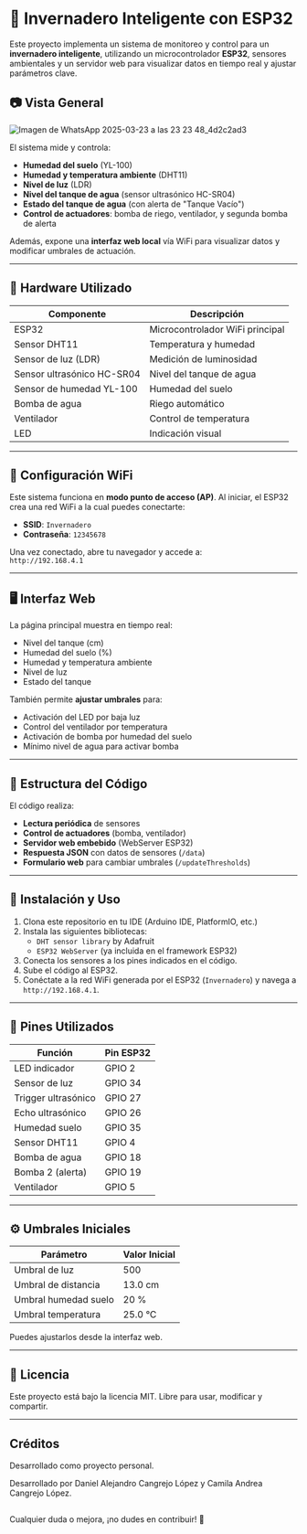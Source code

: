 # 🌱 Invernadero Inteligente con ESP32

Este proyecto implementa un sistema de monitoreo y control para un **invernadero inteligente**, utilizando un microcontrolador **ESP32**, sensores ambientales y un servidor web para visualizar datos en tiempo real y ajustar parámetros clave.

## 📷 Vista General

![Imagen de WhatsApp 2025-03-23 a las 23 23 48_4d2c2ad3](https://github.com/user-attachments/assets/d55d8e07-ecd2-43e9-88f3-3877b799ef78)

El sistema mide y controla:

- **Humedad del suelo** (YL-100)
- **Humedad y temperatura ambiente** (DHT11)
- **Nivel de luz** (LDR)
- **Nivel del tanque de agua** (sensor ultrasónico HC-SR04)
- **Estado del tanque de agua** (con alerta de "Tanque Vacío")
- **Control de actuadores**: bomba de riego, ventilador, y segunda bomba de alerta

Además, expone una **interfaz web local** vía WiFi para visualizar datos y modificar umbrales de actuación.

---

## 🔧 Hardware Utilizado

| Componente               | Descripción                    |
|--------------------------|--------------------------------|
| ESP32                    | Microcontrolador WiFi principal |
| Sensor DHT11             | Temperatura y humedad          |
| Sensor de luz (LDR)      | Medición de luminosidad        |
| Sensor ultrasónico HC-SR04 | Nivel del tanque de agua    |
| Sensor de humedad YL-100 | Humedad del suelo              |
| Bomba de agua            | Riego automático               |
| Ventilador               | Control de temperatura         |
| LED                      | Indicación visual              |

---

## 📡 Configuración WiFi

Este sistema funciona en **modo punto de acceso (AP)**. Al iniciar, el ESP32 crea una red WiFi a la cual puedes conectarte:

- **SSID**: `Invernadero`
- **Contraseña**: `12345678`

Una vez conectado, abre tu navegador y accede a:  
`http://192.168.4.1`

---

## 🖥️ Interfaz Web

La página principal muestra en tiempo real:

- Nivel del tanque (cm)
- Humedad del suelo (%)
- Humedad y temperatura ambiente
- Nivel de luz
- Estado del tanque

También permite **ajustar umbrales** para:

- Activación del LED por baja luz
- Control del ventilador por temperatura
- Activación de bomba por humedad del suelo
- Mínimo nivel de agua para activar bomba

---

## 📂 Estructura del Código

El código realiza:

- **Lectura periódica** de sensores
- **Control de actuadores** (bomba, ventilador)
- **Servidor web embebido** (WebServer ESP32)
- **Respuesta JSON** con datos de sensores (`/data`)
- **Formulario web** para cambiar umbrales (`/updateThresholds`)

---

## 🚀 Instalación y Uso

1. Clona este repositorio en tu IDE (Arduino IDE, PlatformIO, etc.)
2. Instala las siguientes bibliotecas:
   - `DHT sensor library` by Adafruit
   - `ESP32 WebServer` (ya incluida en el framework ESP32)
3. Conecta los sensores a los pines indicados en el código.
4. Sube el código al ESP32.
5. Conéctate a la red WiFi generada por el ESP32 (`Invernadero`) y navega a `http://192.168.4.1`.

---

## 📌 Pines Utilizados

| Función          | Pin ESP32 |
|------------------|-----------|
| LED indicador    | GPIO 2    |
| Sensor de luz    | GPIO 34   |
| Trigger ultrasónico | GPIO 27 |
| Echo ultrasónico | GPIO 26   |
| Humedad suelo    | GPIO 35   |
| Sensor DHT11     | GPIO 4    |
| Bomba de agua    | GPIO 18   |
| Bomba 2 (alerta) | GPIO 19   |
| Ventilador       | GPIO 5    |

---

## ⚙️ Umbrales Iniciales

| Parámetro           | Valor Inicial |
|---------------------|---------------|
| Umbral de luz       | 500           |
| Umbral de distancia | 13.0 cm       |
| Umbral humedad suelo| 20 %          |
| Umbral temperatura  | 25.0 °C       |

Puedes ajustarlos desde la interfaz web.

---

## 📄 Licencia

Este proyecto está bajo la licencia MIT. Libre para usar, modificar y compartir.

---

## Créditos

Desarrollado como proyecto personal.

Desarrollado por Daniel Alejandro Cangrejo López y Camila Andrea Cangrejo López.

##

Cualquier duda o mejora, ¡no dudes en contribuir! 🚀

